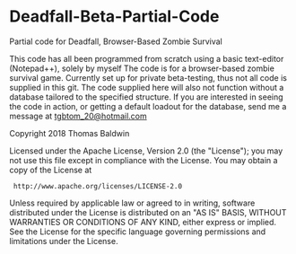 # Deadfall-Beta-Partial-Code
Partial code for Deadfall, Browser-Based Zombie Survival

This code has all been programmed from scratch using a basic text-editor (Notepad++), solely by myself
The code is for a browser-based zombie survival game. Currently set up for private beta-testing, thus not all code is supplied in this git.
The code supplied here will also not function without a database tailored to the specified structure.
If you are interested in seeing the code in action, or getting a default loadout for the database, send me a message at tgbtom_20@hotmail.com

  Copyright 2018 Thomas Baldwin

  Licensed under the Apache License, Version 2.0 (the "License");
  you may not use this file except in compliance with the License.
  You may obtain a copy of the License at

     http://www.apache.org/licenses/LICENSE-2.0

  Unless required by applicable law or agreed to in writing, software
  distributed under the License is distributed on an "AS IS" BASIS,
  WITHOUT WARRANTIES OR CONDITIONS OF ANY KIND, either express or implied.
  See the License for the specific language governing permissions and
  limitations under the License.
